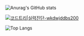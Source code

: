 ![Anurag's GitHub stats](https://github-readme-stats.vercel.app/api?username=JNyum&show_icons=true&theme=blueberry)

[![코드트리|실력진단-wkdwjddbs200](https://banner.codetree.ai/v1/banner/wkdwjddbs200)](https://www.codetree.ai/profiles/wkdwjddbs200)

![Top Langs](https://github-readme-stats.vercel.app/api/top-langs/?username=JNyum)
